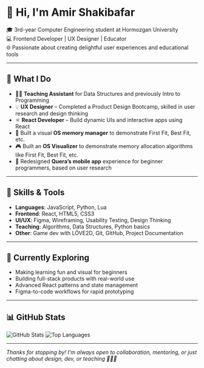 # 👋 Hi, I'm Amir Shakibafar

🎓 3rd-year Computer Engineering student at Hormozgan University  
💻 Frontend Developer | UX Designer | Educator  
🌐 Passionate about creating delightful user experiences and educational tools

---

## 💼 What I Do

- 🧑‍🏫 **Teaching Assistant** for Data Structures and previously Intro to Programming  
- 💡 **UX Designer** – Completed a Product Design Bootcamp, skilled in user research and design thinking  
- ⚛️ **React Developer** – Build dynamic UIs and interactive apps using React  
- 🧪 Built a visual **OS memory manager** to demonstrate First Fit, Best Fit, etc.  
- 🎮 Built an **OS Visualizer** to demonstrate memory allocation algorithms like First Fit, Best Fit, etc.
- 📱 Redesigned **Quera’s mobile app** experience for beginner programmers, based on user research

---

## 🧠 Skills & Tools

- **Languages**: JavaScript, Python, Lua  
- **Frontend**: React, HTML5, CSS3  
- **UI/UX**: Figma, Wireframing, Usability Testing, Design Thinking  
- **Teaching**: Algorithms, Data Structures, Python basics  
- **Other**: Game dev with LÖVE2D, Git, GitHub, Project Documentation

---

## 🚀 Currently Exploring

- Making learning fun and visual for beginners  
- Building full-stack products with real-world use  
- Advanced React patterns and state management  
- Figma-to-code workflows for rapid prototyping

---

## 📊 GitHub Stats

![GitHub Stats](https://github-readme-stats.vercel.app/api?username=AmirShakibafar&show_icons=true&theme=radical&count_private=true&include_all_commits=true&v=2)
![Top Languages](https://github-readme-stats.vercel.app/api/top-langs/?username=AmirShakibafar&layout=compact&theme=radical&v=2)

---

_Thanks for stopping by! I'm always open to collaboration, mentoring, or just chatting about design, dev, or teaching 👨‍🏫✨_

